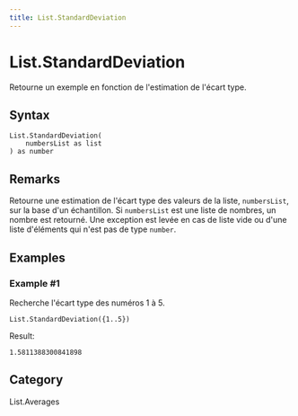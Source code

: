 ```yaml
---
title: List.StandardDeviation
---
```


# List.StandardDeviation


Retourne un exemple en fonction de l&#39;estimation de l&#39;écart type.


## Syntax

```powerquery
List.StandardDeviation(
    numbersList as list
) as number
```


## Remarks

Retourne une estimation de l'écart type des valeurs de la liste, <code>numbersList</code>, sur la base d'un échantillon.    Si <code>numbersList</code> est une liste de nombres, un nombre est retourné.    Une exception est levée en cas de liste vide ou d'une liste d'éléments qui n'est pas de type <code>number</code>.


## Examples

### Example #1 
Recherche l&#39;écart type des numéros 1 à 5.
```powerquery
List.StandardDeviation({1..5})
```

Result: 
```powerquery
1.5811388300841898
```




## Category
List.Averages
